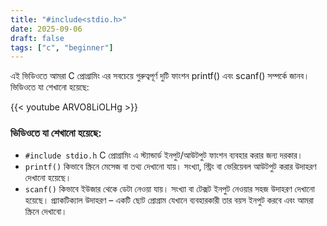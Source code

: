 ```yaml
---
title: "#include<stdio.h>"
date: 2025-09-06
draft: false
tags: ["c", "beginner"]
---
```


এই ভিডিওতে আমরা C প্রোগ্রামিং এর সবচেয়ে গুরুত্বপূর্ণ দুটি ফাংশন printf() এবং scanf() সম্পর্কে জানব। ভিডিওতে যা শেখানো হয়েছে:

{{< youtube ARVO8LiOLHg >}}

### ভিডিওতে যা শেখানো হয়েছে:

- `#include stdio.h` C প্রোগ্রামিং এ স্ট্যান্ডার্ড ইনপুট/আউটপুট ফাংশন ব্যবহার করার জন্য দরকার।
- `printf()` কিভাবে স্ক্রিনে মেসেজ বা তথ্য দেখানো যায়। সংখ্যা, স্ট্রিং বা ভেরিয়েবল আউটপুট করার উদাহরণ দেখানো হয়েছে।
- `scanf()` কিভাবে ইউজার থেকে ডেটা নেওয়া যায়। সংখ্যা বা টেক্সট ইনপুট নেওয়ার সহজ উদাহরণ দেখানো হয়েছে।
  প্র্যাকটিক্যাল উদাহরণ – একটি ছোট প্রোগ্রাম যেখানে ব্যবহারকারী তার বয়স ইনপুট করবে এবং আমরা স্ক্রিনে দেখাবো।
